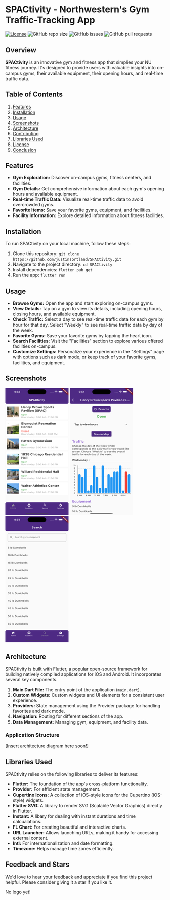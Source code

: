 # SPACtivity - Northwestern's Gym Traffic-Tracking App

[![License](https://img.shields.io/badge/license-MIT-blue.svg)](LICENSE)
![GitHub repo size](https://img.shields.io/github/repo-size/justinsortland/SPACtivity)
![GitHub issues](https://img.shields.io/github/issues/justinsortland/SPACtivity)
![GitHub pull requests](https://img.shields.io/github/issues-pr/justinsortland/SPACtivity)

## Overview

**SPACtivity** is an innovative gym and fitness app that simplies your NU fitness journey. It's designed to provide users with valuable insights into on-campus gyms, their available equipment, their opening hours, and real-time traffic data. 

## Table of Contents

1. [Features](#features)
2. [Installation](#installation)
3. [Usage](#usage)
4. [Screenshots](#screenshots)
5. [Architecture](#architecture)
6. [Contributing](#contributing)
7. [Libraries Used](#libraries-used)
8. [License](#license)
9. [Conclusion](#conclusion)

## Features

- **Gym Exploration:** Discover on-campus gyms, fitness centers, and facilities.
- **Gym Details:** Get comprehensive information about each gym's opening hours and available equipment.
- **Real-time Traffic Data:** Visualize real-time traffic data to avoid overcrowded gyms.
- **Favorite Items:** Save your favorite gyms, equipment, and facilities.
- **Facility Information:** Explore detailed information about fitness facilities.

## Installation

To run SPACtivity on your local machine, follow these steps:

1. Clone this repository: `git clone https://github.com/justinsortland/SPACtivity.git`
2. Navigate to the project directory: `cd SPACtivity`
3. Install dependencies: `flutter pub get`
4. Run the app: `flutter run`

## Usage

- **Browse Gyms:** Open the app and start exploring on-campus gyms.
- **View Details:** Tap on a gym to view its details, including opening hours, closing hours, and available equipment.
- **Check Traffic:** Select a day to see real-time traffic data for each gym by  hour for that day. Select "Weekly" to see real-time traffic data by day of the week.
- **Favorite Gyms:** Save your favorite gyms by tapping the heart icon.
- **Search Facilities:** Visit the "Facilities" section to explore various offered facilities on-campus.
- **Customize Settings:** Personalize your experience in the "Settings" page with options such as dark mode, or keep track of your favorite gyms, facilities, and equipment.

## Screenshots
<img src="resources/home_screenshot.png" height="400" width="200"> 
<img src="resources/gym_screenshot.png" height="400" width="200">
<img src="resources/search_screenshot.png" height="400" width="200">

## Architecture

SPACtivity is built with Flutter, a popular open-source framework for building natively compiled applications for iOS and Android. It incorporates several key components.

1. **Main Dart File:** The entry point of the application (`main.dart`).
2. **Custom Widgets:** Custom widgets and UI elements for a consistent user experience.
3. **Providers:** State management using the Provider package for handling favorites and dark mode.
4. **Navigation:** Routing for different sections of the app.
5. **Data Management:** Managing gym, equipment, and facility data.

### Application Structure

[Insert architecture diagram here soon!]

## Libraries Used

SPACtivity relies on the following libraries to deliver its features:

- **Flutter:** The foundation of the app's cross-platform functionality.
- **Provider:** For efficient state management.
- **Cupertino Icons:** A collection of iOS-style icons for the Cupertino (iOS-style) widgets.
- **Flutter SVG:** A library to render SVG (Scalable Vector Graphics) directly in Flutter.
- **Instant:** A libary for dealing with instant durations and time calcualations.
- **FL Chart:** For creating beautiful and interactive charts.
- **URL Launcher:** Allows launching URLs, making it handy for accessing external content. 
- **Intl:** For internationalization and date formatting.
- **Timezone:** Helps manage time zones efficiently.

## Feedback and Stars

We'd love to hear your feedback and appreciate if you find this project helpful. Please consider giving it a star if you like it.

No logo yet! 
